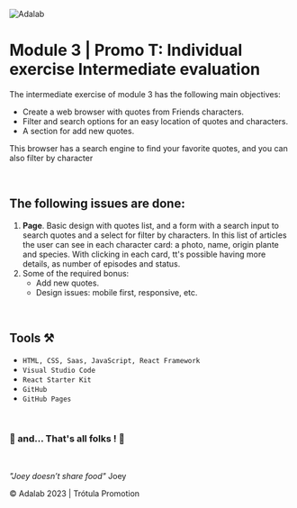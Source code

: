 ![Adalab](https://beta.adalab.es/resources/images/adalab-logo-155x61-bg-white.png)

# Module 3 | Promo T: Individual exercise Intermediate evaluation

The intermediate exercise of module 3 has the following main objectives:
- Create a web browser with quotes from Friends characters.
- Filter and search options for an easy location of quotes and characters.
- A section for add new quotes.


This browser has a search engine to find your favorite quotes, and you can also filter by character

&nbsp;

## The following issues are done:

1. **Page**. Basic design with quotes list, and a form with a search input to search quotes and a select for filter by characters. In this list of articles the user can see in each character card: a photo, name, origin plante and species. With clicking in each card, tt's possible having more details, as number of episodes and status. 
2. Some of the required bonus:
    - Add new quotes.
    - Design issues: mobile first, responsive, etc.

  

&nbsp;
## Tools ⚒️

- `HTML, CSS, Saas, JavaScript, React Framework`
- `Visual Studio Code`
- `React Starter Kit`
- `GitHub`
- `GitHub Pages`


&nbsp;

   ### 💫 and... That's all folks ! 💫


&nbsp;

*"Joey doesn’t share food"* Joey

© Adalab 2023 | Trótula Promotion



